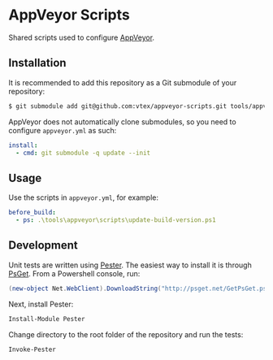 # AppVeyor Scripts

Shared scripts used to configure [AppVeyor](http://www.appveyor.com/).

## Installation

It is recommended to add this repository as a Git submodule of your repository:

```bash
$ git submodule add git@github.com:vtex/appveyor-scripts.git tools/appveyor
```

AppVeyor does not automatically clone submodules, so you need to configure
`appveyor.yml` as such:

```yml
install:
  - cmd: git submodule -q update --init
```

## Usage

Use the scripts in `appveyor.yml`, for example:

```yml
before_build:
  - ps: .\tools\appveyor\scripts\update-build-version.ps1
```

## Development

Unit tests are written using [Pester](https://github.com/pester/Pester). The
easiest way to install it is through [PsGet](http://psget.net/). From a
Powershell console, run:

```powershell
(new-object Net.WebClient).DownloadString("http://psget.net/GetPsGet.ps1") | iex
```

Next, install Pester:

```powershell
Install-Module Pester
```

Change directory to the root folder of the repository and run the tests:

```powershell
Invoke-Pester
```
